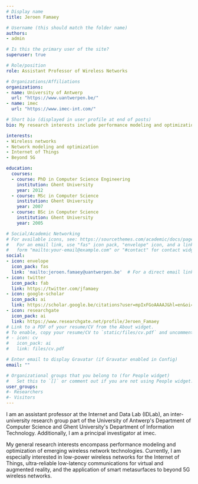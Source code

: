```yaml
---
# Display name
title: Jeroen Famaey

# Username (this should match the folder name)
authors:
- admin

# Is this the primary user of the site?
superuser: true

# Role/position
role: Assistant Professor of Wireless Networks

# Organizations/Affiliations
organizations:
- name: University of Antwerp
  url: "https://www.uantwerpen.be/"
- name: imec
  url: "https://www.imec-int.com/"

# Short bio (displayed in user profile at end of posts)
bio: My research interests include performance modeling and optimization of wireless networks.

interests:
- Wireless networks
- Network modeling and optimization
- Internet of Things
- Beyond 5G

education:
  courses:
  - course: PhD in Computer Science Engineering
    institution: Ghent University
    year: 2012
  - course: MSc in Computer Science
    institution: Ghent University
    year: 2007
  - course: BSc in Computer Science
    institution: Ghent University
    year: 2005

# Social/Academic Networking
# For available icons, see: https://sourcethemes.com/academic/docs/page-builder/#icons
#   For an email link, use "fas" icon pack, "envelope" icon, and a link in the
#   form "mailto:your-email@example.com" or "#contact" for contact widget.
social:
- icon: envelope
  icon_pack: fas
  link: 'mailto:jeroen.famaey@uantwerpen.be'  # For a direct email link, use "mailto:test@example.org".
- icon: twitter
  icon_pack: fab
  link: https://twitter.com/jfamaey
- icon: google-scholar
  icon_pack: ai
  link: https://scholar.google.be/citations?user=mpIxFGoAAAAJ&hl=en&oi=ao
- icon: researchgate
  icon_pack: ai
  link: https://www.researchgate.net/profile/Jeroen_Famaey
# Link to a PDF of your resume/CV from the About widget.
# To enable, copy your resume/CV to `static/files/cv.pdf` and uncomment the lines below.
# - icon: cv
#   icon_pack: ai
#   link: files/cv.pdf

# Enter email to display Gravatar (if Gravatar enabled in Config)
email: ""

# Organizational groups that you belong to (for People widget)
#   Set this to `[]` or comment out if you are not using People widget.
user_groups:
#- Researchers
#- Visitors
---
```


I am an assistant professor at the Internet and Data Lab (IDLab), an inter-university research group part of the University of Antwerp's Department of Computer Science and Ghent University's Department of Information Technology. Additionally, I am a principal investigator at imec.

My general research interests encompass performance modeling and optimization of emerging wireless network technologies. Currently, I am especially interested in low-power wireless networks for the Internet of Things, ultra-reliable low-latency communications for virtual and augmented reality, and the application of smart metasurfaces to beyond 5G wireless networks.
